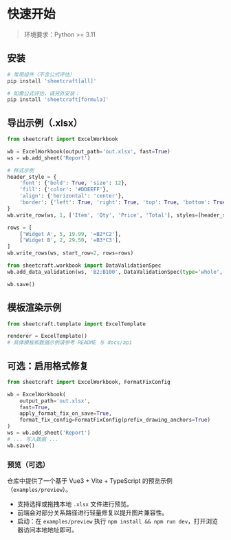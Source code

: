 # 快速开始

> 环境要求：Python >= 3.11

## 安装

```bash
# 常用组件（不含公式评估）
pip install 'sheetcraft[all]'

# 如需公式评估，请另外安装：
pip install 'sheetcraft[formula]'
```

## 导出示例（.xlsx）

```python
from sheetcraft import ExcelWorkbook

wb = ExcelWorkbook(output_path='out.xlsx', fast=True)
ws = wb.add_sheet('Report')

# 样式示例
header_style = {
    'font': {'bold': True, 'size': 12},
    'fill': {'color': '#DDEEFF'},
    'align': {'horizontal': 'center'},
    'border': {'left': True, 'right': True, 'top': True, 'bottom': True}
}
wb.write_row(ws, 1, ['Item', 'Qty', 'Price', 'Total'], styles=[header_style]*4)

rows = [
    ['Widget A', 5, 19.99, '=B2*C2'],
    ['Widget B', 2, 29.50, '=B3*C3'],
]
wb.write_rows(ws, start_row=2, rows=rows)

from sheetcraft.workbook import DataValidationSpec
wb.add_data_validation(ws, 'B2:B100', DataValidationSpec(type='whole', operator='>=', formula1='0'))

wb.save()
```

## 模板渲染示例

```python
from sheetcraft.template import ExcelTemplate

renderer = ExcelTemplate()
# 具体模板和数据示例请参考 README 与 docs/api
```

## 可选：启用格式修复

```python
from sheetcraft import ExcelWorkbook, FormatFixConfig

wb = ExcelWorkbook(
    output_path='out.xlsx',
    fast=True,
    apply_format_fix_on_save=True,
    format_fix_config=FormatFixConfig(prefix_drawing_anchors=True)
)
ws = wb.add_sheet('Report')
# ... 写入数据 ...
wb.save()
```

### 预览（可选）
仓库中提供了一个基于 Vue3 + Vite + TypeScript 的预览示例（`examples/preview`）。
- 支持选择或拖拽本地 `.xlsx` 文件进行预览。
- 前端会对部分关系路径进行轻量修复以提升图片兼容性。
- 启动：在 `examples/preview` 执行 `npm install && npm run dev`，打开浏览器访问本地地址即可。